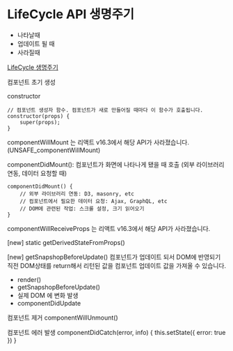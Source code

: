 # LifeCycle API 생명주기

- 나타날때
- 업데이트 될 때
- 사라질때

[LifeCycle 생명주기](https://twitter.com/dan_abramov/status/981712092611989509)

컴포넌트 초기 생성

constructor

```
// 컴포넌트 생성자 함수. 컴포넌트가 새로 만들어질 때마다 이 함수가 호출됩니다.
constructor(props) {
    super(props);
}
```

componentWillMount 는 리액트 v16.3에서 해당 API가 사라졌습니다. (UNSAFE_componentWillMount)

componentDidMount(): 컴포넌트가 화면에 나타나게 됐을 때 호출 (외부 라이브러리 연동, 데이터 요청할 때)

```
componentDidMount() {
    // 외부 라이브러리 연동: D3, masonry, etc
    // 컴포넌트에서 필요한 데이터 요청: Ajax, GraphQL, etc
    // DOM에 관련된 작업: 스크롤 설정, 크기 읽어오기
}
```

componentWillReceiveProps 는 리액트 v16.3에서 해당 API가 사라졌습니다.

[new] static getDerivedStateFromProps()

[new] getSnapshopBeforeUpdate()
컴포넌트가 업데이트 되서 DOM에 반영되기 직전
DOM상태를 return해서 리턴된 값을 컴포넌트 업데이트 값을 가져올 수 있습니다.

- render()
- getSnapshopBeforeUpdate()
- 실제 DOM 에 변화 발생
- componentDidUpdate

컴포넌트 제거
componentWillUnmount()

컴포넌트 에러 발생
componentDidCatch(error, info) {
this.setState({
error: true
})
}
